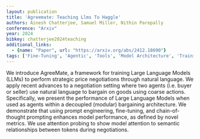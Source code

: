 ```yaml
---
layout: publication
title: 'Agreemate: Teaching Llms To Haggle'
authors: Ainesh Chatterjee, Samuel Miller, Nithin Parepally
conference: "Arxiv"
year: 2024
bibkey: chatterjee2024teaching
additional_links:
  - {name: "Paper", url: "https://arxiv.org/abs/2412.18690"}
tags: ['Fine-Tuning', 'Agentic', 'Tools', 'Model Architecture', 'Training Techniques', 'Attention Mechanism', 'Pretraining Methods', 'Prompting']
---
```

We introduce AgreeMate, a framework for training Large Language Models (LLMs)
to perform strategic price negotiations through natural language. We apply
recent advances to a negotiation setting where two agents (i.e. buyer or
seller) use natural language to bargain on goods using coarse actions.
Specifically, we present the performance of Large Language Models when used as
agents within a decoupled (modular) bargaining architecture. We demonstrate
that using prompt engineering, fine-tuning, and chain-of-thought prompting
enhances model performance, as defined by novel metrics. We use attention
probing to show model attention to semantic relationships between tokens during
negotiations.
